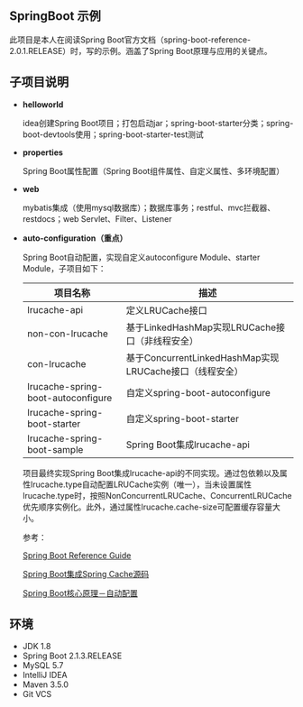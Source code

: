 ## SpringBoot 示例

此项目是本人在阅读Spring Boot官方文档（spring-boot-reference-2.0.1.RELEASE）时，写的示例。涵盖了Spring Boot原理与应用的关键点。

## 子项目说明

* **helloworld**

    idea创建Spring Boot项目；打包启动jar；spring-boot-starter分类；spring-boot-devtools使用；spring-boot-starter-test测试

* **properties**

    Spring Boot属性配置（Spring Boot组件属性、自定义属性、多环境配置）

* **web**

    mybatis集成（使用mysql数据库）；数据库事务；restful、mvc拦截器、restdocs；web Servlet、Filter、Listener

* **auto-configuration（重点）**

    Spring Boot自动配置，实现自定义autoconfigure Module、starter Module，子项目如下：
    
    项目名称                    | 描述
    ----------------------------|------------------------------------------------------------------------------------------
    lrucache-api        | 定义LRUCache接口
    non-con-lrucache          | 基于LinkedHashMap实现LRUCache接口（非线程安全）
    con-lrucache        | 基于ConcurrentLinkedHashMap实现LRUCache接口（线程安全）
    lrucache-spring-boot-autoconfigure          | 自定义spring-boot-autoconfigure
    lrucache-spring-boot-starter          | 自定义spring-boot-starter
    lrucache-spring-boot-sample     | Spring Boot集成lrucache-api

    项目最终实现Spring Boot集成lrucache-api的不同实现。通过包依赖以及属性lrucache.type自动配置LRUCache实例（唯一），当未设置属性lrucache.type时，按照NonConcurrentLRUCache、ConcurrentLRUCache优先顺序实例化。此外，通过属性lrucache.cache-size可配置缓存容量大小。
    
    参考：
    
    [Spring Boot Reference Guide](https://docs.spring.io/spring-boot/docs/2.0.1.RELEASE/reference/html/)
    
    [Spring Boot集成Spring Cache源码](https://github.com/spring-projects/spring-boot/tree/master/spring-boot-project/spring-boot-autoconfigure/src/main/java/org/springframework/boot/autoconfigure/cache)
    
    [Spring Boot核心原理－自动配置](https://blog.csdn.net/xiaobing_122613/article/details/54943448)

## 环境

* JDK 1.8
* Spring Boot 2.1.3.RELEASE
* MySQL 5.7
* IntelliJ IDEA
* Maven 3.5.0
* Git VCS